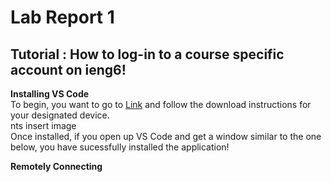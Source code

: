 # Lab Report 1 <br>

## Tutorial : How to log-in to a course specific account on ieng6! <br>

**Installing VS Code** <br>
To begin, you want to go to [Link](https://code.visualstudio.com/) and follow the download instructions for your designated device. <br>
nts insert image<br>
Once installed, if you open up VS Code and get a window similar to the one below, you have sucessfully installed the application! <br>

**Remotely Connecting** <br>




